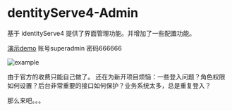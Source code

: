 # dentityServe4-Admin
基于 identityServe4 提供了界面管理功能。并增加了一些配置功能。

[演示demo](http://owenowen.iask.in/index.html "演示demo")  账号superadmin 密码666666

![example](https://raw.githubusercontent.com/owenxuwei/ids/master/test.png)

由于官方的收费只能自己做了。
还在为新开项目烦恼：一些登入问题？角色权限如何设置？后台非常重要的接口如何保护？业务系统太多，总是重复登入？ 

那么来吧。。。


